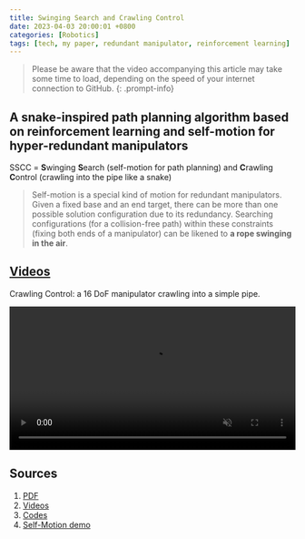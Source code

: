 ```yaml
---
title: Swinging Search and Crawling Control
date: 2023-04-03 20:00:01 +0800
categories: [Robotics]
tags: [tech, my paper, redundant manipulator, reinforcement learning]
---
```


> Please be aware that the video accompanying this article may take some time to load, depending on the speed of your internet connection to GitHub.
{: .prompt-info}

## A snake-inspired path planning algorithm based on reinforcement learning and self-motion for hyper-redundant manipulators
SSCC = **S**winging **S**earch (self-motion for path planning) and **C**rawling **C**ontrol (crawling into the pipe like a snake)
> Self-motion is a special kind of motion for redundant manipulators. Given a fixed base and an end target, there can be more than one possible solution configuration due to its redundancy. Searching configurations (for a collision-free path) within these constraints (fixing both ends of a manipulator) can be likened to **a rope swinging in the air**.

## [Videos](https://github.com/YueLin301/yuelin301.github.io/tree/main/assets/my_paper/SSCC)

Crawling Control: a 16 DoF manipulator crawling into a simple pipe.

<video controls autoplay muted loop style="width: 100%;" src="{{ site.baseurl }}/assets/my_paper/SSCC/simple_16_2_speedup.mp4"></video>

## Sources
1. [PDF](https://journals.sagepub.com/doi/pdf/10.1177/17298806221110022)
2. [Videos](https://github.com/YueLin301/yuelin301.github.io/tree/main/assets/my_paper/SSCC)
3. [Codes](https://github.com/YueLin301/Swinging-Search-Crawling-Control)
4. [Self-Motion demo](https://github.com/YueLin301/Swinging-Search-Crawling-Control)

<object data="{{ site.baseurl }}/assets/my_paper/SSCC/SSCC.pdf" type="application/pdf" width="100%" height="1000px">
</object>